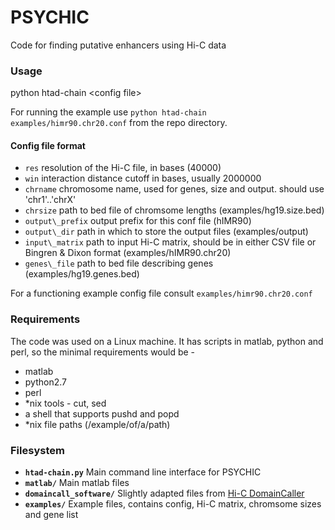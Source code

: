 # PSYCHIC
Code for finding putative enhancers using Hi-C data

### Usage
python htad-chain \<config file\>

For running the example use
`python htad-chain examples/himr90.chr20.conf`
from the repo directory.

#### Config file format
- `res` resolution of the Hi-C file, in bases (40000)
- `win` interaction distance cutoff in bases, usually 2000000
- `chrname` chromosome name, used for genes, size and output. should use 'chr1'..'chrX'
- `chrsize` path to bed file of chromsome lengths (examples/hg19.size.bed)
- `output\_prefix` output prefix for this conf file (hIMR90)
- `output\_dir` path in which to store the output files (examples/output)
- `input\_matrix` path to input Hi-C matrix, should be in either CSV file or Bingren & Dixon format (examples/hIMR90.chr20)
- `genes\_file` path to bed file describing genes (examples/hg19.genes.bed)

For a functioning example config file consult `examples/himr90.chr20.conf`

### Requirements
The code was used on a Linux machine.
It has scripts in matlab, python and perl, so the minimal requirements would be - 
- matlab
- python2.7
- perl
- \*nix tools - cut, sed
- a shell that supports pushd and popd
- \*nix file paths (/example/of/a/path)

### Filesystem
- **`htad-chain.py`**
Main command line interface for PSYCHIC
- **`matlab/`**
Main matlab files
- **`domaincall_software/`**
Slightly adapted files from [Hi-C DomainCaller](http://chromosome.sdsc.edu/mouse/hi-c/download.html)
- **`examples/`**
Example files, contains config, Hi-C matrix, chromsome sizes and gene list
